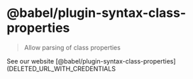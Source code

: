 # @babel/plugin-syntax-class-properties

> Allow parsing of class properties

See our website [@babel/plugin-syntax-class-properties](DELETED_URL_WITH_CREDENTIALS